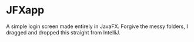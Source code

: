 # JFXapp


A simple login screen made entirely in JavaFX.
Forgive the messy folders, I dragged and dropped this straight from IntelliJ.
